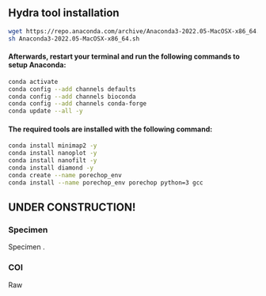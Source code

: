 ## Hydra tool installation

```bash 
wget https://repo.anaconda.com/archive/Anaconda3-2022.05-MacOSX-x86_64.sh
sh Anaconda3-2022.05-MacOSX-x86_64.sh
```
#### Afterwards, restart your terminal and run the following commands to setup Anaconda:
```bash
conda activate
conda config --add channels defaults
conda config --add channels bioconda
conda config --add channels conda-forge
conda update --all -y
```

#### The required tools are installed with the following command:
```bash
conda install minimap2 -y
conda install nanoplot -y
conda install nanofilt -y
conda install diamond -y
conda create --name porechop_env
conda install --name porechop_env porechop python=3 gcc
```

## UNDER CONSTRUCTION!

### Specimen 
Specimen .  

### COI 
Raw
